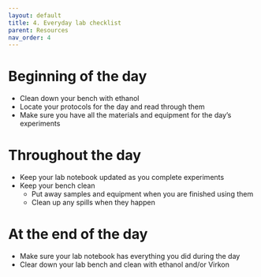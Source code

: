 ```yaml
---
layout: default
title: 4. Everyday lab checklist
parent: Resources
nav_order: 4
---
```


# Beginning of the day

- Clean down your bench with ethanol
- Locate your protocols for the day and read through them
- Make sure you have all the materials and equipment for the day’s experiments

# Throughout the day

- Keep your lab notebook updated as you complete experiments
- Keep your bench clean
	- Put away samples and equipment when you are finished using them
	- Clean up any spills when they happen

# At the end of the day

- Make sure your lab notebook has everything you did during the day
- Clear down your lab bench and clean with ethanol and/or Virkon

